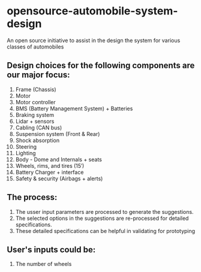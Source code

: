 # opensource-automobile-system-design

An open source initiative to assist in the design the system for various classes of automobiles 

## Design choices for the following components are our major focus:

1.	Frame (Chassis)
2.	Motor
3.	Motor controller
4.	BMS (Battery Management System) + Batteries
5.	Braking system
1.	Lidar + sensors
1.	Cabling (CAN bus)
1.	Suspension system (Front & Rear)
1.	Shock absorption
1.	Steering
1.	Lighting
1.	Body - Dome and Internals + seats
1.	Wheels, rims, and tires (15′)
1.	Battery Charger + interface
1.	Safety & security (Airbags + alerts)

## The process:

1. The usser input parameters are processed to generate the suggestions. 
1. The selected options in the suggestions are re-processed for detailed specifications. 
1. These detailed specifications can be helpful in validating for prototyping

## User's inputs could be: 

1. The number of wheels

